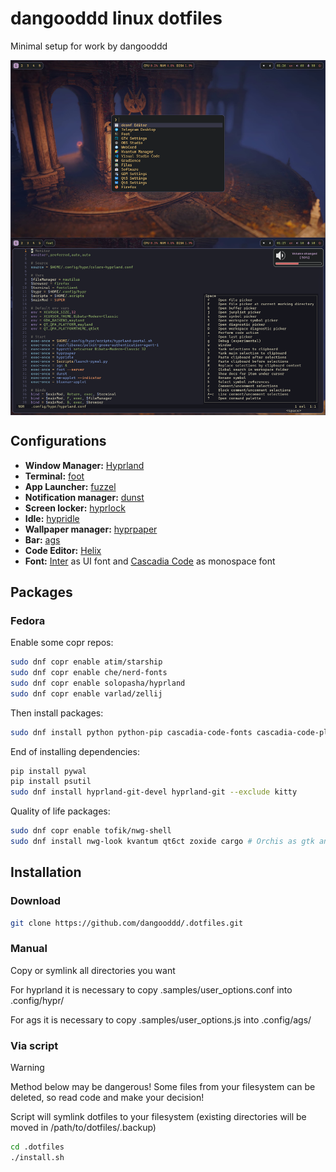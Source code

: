 # dangooddd linux dotfiles
Minimal setup for work by dangooddd

<img align="center" src="./.samples/look.png">

## Configurations 
* **Window Manager:** [Hyprland](https://github.com/hyprwm/Hyprland)
* **Terminal:** [foot](https://codeberg.org/dnkl/foot)
* **App Launcher:** [fuzzel](https://codeberg.org/dnkl/fuzzel)
* **Notification manager:** [dunst](https://github.com/dunst-project/dunst)
* **Screen locker:** [hyprlock](https://github.com/hyprwm/hyprlock)
* **Idle:** [hypridle](https://github.com/hyprwm/hypridle)
* **Wallpaper manager:** [hyprpaper](https://github.com/hyprwm/hyprpaper)
* **Bar:** [ags](https://github.com/Aylur/ags)
* **Code Editor:** [Helix](https://github.com/helix-editor/helix)
* **Font:** [Inter](https://github.com/rsms/inter) as UI font and [Cascadia Code](https://github.com/microsoft/cascadia-code) as monospace font

## Packages
### Fedora
Enable some copr repos:
```bash 
sudo dnf copr enable atim/starship
sudo dnf copr enable che/nerd-fonts
sudo dnf copr enable solopasha/hyprland
sudo dnf copr enable varlad/zellij
```
Then install packages:
```bash
sudo dnf install python python-pip cascadia-code-fonts cascadia-code-pl-fonts rsms-inter-fonts nerd-fonts wl-clipboard papirus-icon-theme network-manager-applet blueman pamixer starship foot fuzzel dunst aylurs-gtk-shell helix zellij hyprpaper hyprlock hypridle
```
End of installing dependencies:
```bash
pip install pywal
pip install psutil
sudo dnf install hyprland-git-devel hyprland-git --exclude kitty
```
Quality of life packages:
```bash 
sudo dnf copr enable tofik/nwg-shell
sudo dnf install nwg-look kvantum qt6ct zoxide cargo # Orchis as gtk and kvantum theme
```

## Installation

### Download
```bash
git clone https://github.com/dangooddd/.dotfiles.git
```

### Manual
Copy or symlink all directories you want

For hyprland it is necessary to copy .samples/user_options.conf into .config/hypr/

For ags it is necessary to copy .samples/user_options.js into .config/ags/

### Via script
> [!Warning]
> Method below may be dangerous! Some files from your filesystem can be deleted, so read code and make your decision!

Script will symlink dotfiles to your filesystem (existing directories will be moved in /path/to/dotfiles/.backup)
```bash
cd .dotfiles
./install.sh
```
